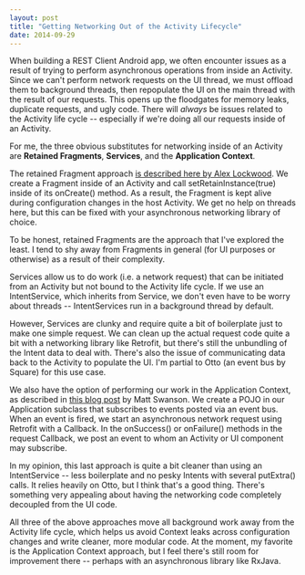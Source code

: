 ```yaml
---
layout: post
title: "Getting Networking Out of the Activity Lifecycle"
date: 2014-09-29
---
```

When building a REST Client Android app, we often encounter issues as a result of trying to perform asynchronous operations from inside an Activity. Since we can't perform network requests on the UI thread, we must offload them to background threads, then repopulate the UI on the main thread with the result of our requests. This opens up the floodgates for memory leaks, duplicate requests, and ugly code. There will *always* be issues related to the Activity life cycle -- especially if we're doing all our requests inside of an Activity.

For me, the three obvious substitutes for networking inside of an Activity are **Retained Fragments**, **Services**, and the **Application Context**.

The retained Fragment approach [is described here by Alex Lockwood](http://www.androiddesignpatterns.com/2013/04/retaining-objects-across-config-changes.html). We create a Fragment inside of an Activity and call setRetainInstance(true) inside of its onCreate() method. As a result, the Fragment is kept alive during configuration changes in the host Activity. We get no help on threads here, but this can be fixed with your asynchronous networking library of choice.

To be honest, retained Fragments are the approach that I've explored the least. I tend to shy away from Fragments in general (for UI purposes or otherwise) as a result of their complexity.

Services allow us to do work (i.e. a network request) that can be initiated from an Activity but not bound to the Activity life cycle. If we use an IntentService, which inherits from Service, we don't even have to be worry about threads -- IntentServices run in a background thread by default.

However, Services are clunky and require quite a bit of boilerplate just to make one simple request. We can clean up the actual request code quite a bit with a networking library like Retrofit, but there's still the unbundling of the Intent data to deal with. There's also the issue of communicating data back to the Activity to populate the UI.  I'm partial to Otto (an event bus by Square) for this use case.

We also have the option of performing our work in the Application Context, as described in [this blog post](http://www.mdswanson.com/blog/2014/04/07/durable-android-rest-clients.html) by Matt Swanson. We create a POJO in our Application subclass that subscribes to events posted via an event bus. When an event is fired, we start an asynchronous network request using Retrofit with a Callback.  In the onSuccess() or onFailure() methods in the request Callback, we post an event to whom an Activity or UI component may subscribe.

In my opinion, this last approach is quite a bit cleaner than using an IntentService -- less boilerplate and no pesky Intents with several putExtra() calls. It relies heavily on Otto, but I think that's a good thing. There's something very appealing about having the networking code completely decoupled from the UI code.

All three of the above approaches move all background work away from the Activity life cycle, which helps us avoid Context leaks across configuration changes and write cleaner, more modular code. At the moment, my favorite is the Application Context approach, but I feel there's still room for improvement there -- perhaps with an asynchronous library like RxJava.